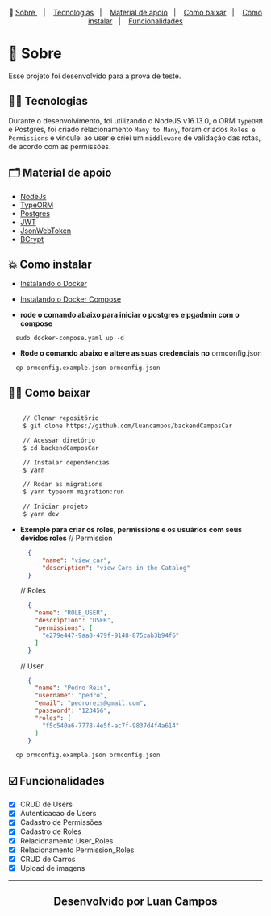 <p align="center">🎉
  <a href="#-sobre"> Sobre </a>&nbsp;&nbsp;&nbsp;|&nbsp;&nbsp;&nbsp;
  <a href="#-conceitos-ensinados">Tecnologias</a>&nbsp;&nbsp;&nbsp;|&nbsp;&nbsp;&nbsp;
  <a href="#-material-de-apoio">Material de apoio</a>&nbsp;&nbsp;&nbsp;|&nbsp;&nbsp;&nbsp;
    <a href="#-como-baixar">Como baixar</a>&nbsp;&nbsp;&nbsp;|&nbsp;&nbsp;&nbsp;
    <a href="#-como-instalar">Como instalar</a>&nbsp;&nbsp;&nbsp;|&nbsp;&nbsp;&nbsp;
    <a href="#️-funcionalidades">Funcionalidades</a>
</p>

# 🔖 Sobre

Esse projeto foi desenvolvido para a prova de teste.

## ✍🏻 Tecnologias

Durante o desenvolvimento, foi utilizando o NodeJS v16.13.0, o ORM `TypeORM` e Postgres, foi criado relacionamento `Many to Many`, foram criados `Roles e Permissions` e vinculei ao user e criei um `middleware` de validação das rotas, de acordo com as permissões.

## 🗂 Material de apoio

- [NodeJs](https://nodejs.org/en/)
- [TypeORM](https://typeorm.io)
- [Postgres](https://www.postgresql.org/)
- [JWT](https://jwt.io)
- [JsonWebToken](https://npmjs.com/package/jsonwebtoken)
- [BCrypt](https://npmjs.com/package/bcrypt)

## 💥 Como instalar

- [Instalando o Docker](https://docs.docker.com/get-docker/)
- [Instalando o Docker Compose](https://docs.docker.com/compose/install/)

- **rode o comando abaixo para iniciar o postgres e pgadmin com o compose**

```shell
  sudo docker-compose.yaml up -d
```

- **Rode o comando abaixo e altere as suas credenciais no** ormconfig.json

```shell
  cp ormconfig.example.json ormconfig.json
```

## 👍🏻 Como baixar

```bash

    // Clonar repositório
    $ git clone https://github.com/luancampos/backendCamposCar

    // Acessar diretório
    $ cd backendCamposCar

    // Instalar dependências
    $ yarn

    // Rodar as migrations
    $ yarn typeorm migration:run

    // Iniciar projeto
    $ yarn dev
```

- **Exemplo para criar os roles, permissions e os usuários com seus devidos roles**
  // Permission
  ```json
    {
	    "name": "view_car",
	    "description": "view Cars in the Catalog"
    }
  ```
  // Roles
  ```json
    {
      "name": "ROLE_USER",
      "description": "USER",
      "permissions": [
        "e279e447-9aa8-479f-9148-875cab3b94f6"
      ]
    }
  ```
  
  // User
  ```json
    {
      "name": "Pedro Reis",
      "username": "pedro",
      "email": "pedroreis@gmail.com",
      "password": "123456",
      "roles": [
        "f5c540a6-7778-4e5f-ac7f-9837d4f4a614"
      ]
    }
  ```
  

```shell
  cp ormconfig.example.json ormconfig.json
```

## ☑️ Funcionalidades

- [x] CRUD de Users <br/>
- [x] Autenticacao de Users<br/>
- [x] Cadastro de Permissões<br/>
- [x] Cadastro de Roles<br/>
- [x] Relacionamento User_Roles<br/>
- [x] Relacionamento Permission_Roles<br/>
- [x] CRUD de Carros<br/>
- [x] Upload de imagens<br />

---

<h2 align="center">Desenvolvido por  Luan Campos </h2>

